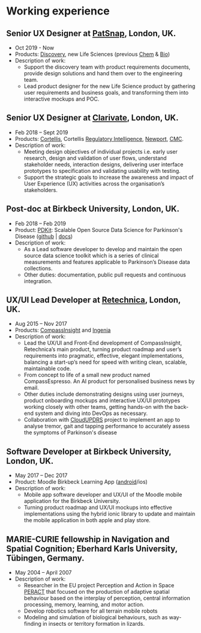 # Working experience

## Senior UX Designer at [PatSnap](https://www.patsnap.com/), London, UK.
* Oct 2019 - Now
* Products: [Discovery](https://discovery.patsnap.com/home), new Life Sciences (previous [Chem](http://chemical.patsnap.com/) & [Bio](https://bio.patsnap.com/))
* Description of work: 
  * Support the discovery team with product requirements documents, provide design solutions and hand them over to the engineering team. 
  * Lead product designer for the new Life Science product by gathering user requirements and business goals, and transforming them into interactive mockups and POC.

## Senior UX Designer at [Clarivate](https://clarivate.com/), London, UK.
* Feb 2018 – Sept 2019
* Products: [Cortellis](https://www.cortellis.com), Cortellis [Regulatory Intelligence](https://clarivate.com/cortellis/solutions/regulatory-intelligence-solutions/), [Newport](https://www.apicomesfirst.com), [CMC](https://apps.dev-snapshot.clarivate.com/cmc/home).
* Description of work: 
  - Meeting design objectives of individual projects i.e. early user research, design and validation of user flows, understand stakeholder needs, interaction designs, delivering user interface prototypes to specification and validating usability with testing. 
  - Support the strategic goals to increase the awareness and impact of User Experience (UX) activities across the organisation’s stakeholders.
  
## Post-doc at Birkbeck University, London, UK.
* Feb 2018 – Feb 2019
* Product: [PDKit](http://pdkit.github.io): Scalable Open Source Data Science for Parkinson's Disease ([github](https://github.com/pdkit/pdkit)  | [docs](https://pdkit.readthedocs.io/en/latest/))
* Description of work: 
  * As a Lead software developer to develop and maintain the open source data science toolkit which is a series of clinical measurements and features applicable to Parkinson’s Disease data collections. 
  * Other duties: documentation, public pull requests and continuous integration.

## UX/UI Lead Developer at [Retechnica](http://www.retechnica.com/), London, UK.
* Aug 2015 – Nov 2017
* Products: [CompassInsight](http://www.compassinsight.com/) and [Ingenia](https://www.ingeniapi.com/)
* Description of work: 
  * Lead the UX/UI and Front-End development of CompassInsight, Retechnica’s main product, turning product roadmap and user’s requirements into pragmatic, effective, elegant implementations, balancing a start-up’s need for speed with writing clean, scalable, maintainable code.
  * From concept to life of a small new product named CompassEspresso.  An AI product for personalised business news by email.
  * Other duties include demonstrating designs using user journeys, product onboarding mockups and interactive UX/UI prototypes working closely with other teams, getting hands-on with the back-end system and diving into DevOps as necessary.
  * Collaboration with [CloudUPDRS](http://www.updrs.net/) project to implement an app to analyse tremor, gait and tapping performance to accurately assess the symptoms of Parkinson's disease
  
## Software Developer at Birkbeck University, London, UK.
* May 2017 – Dec 2017
* Product: Moodle Birkbeck Learning App ([android](https://play.google.com/store/apps/details?id=uk.ac.bbk.slapp_moodle)/ios)
* Description of work: 
  * Mobile app software developer and UX/UI of the Moodle mobile application for the Birkbeck University. 
  * Turning product roadmap and UX/UI mockups into effective implementations using the hybrid ionic library to update and maintain the mobile application in both apple and play store.

## MARIE-CURIE fellowship in Navigation and Spatial Cognition; Eberhard Karls University, Tübingen, Germany.
* May 2004 – April 2007
* Description of work: 
  * Researcher in the EU project Perception and Action in Space [PERACT](http://cordis.europa.eu/project/rcn/73071_en.html) that focused on the production of adaptive spatial behaviour based on the interplay of perception, central information processing, memory, learning, and motor action. 
  * Develop robotics software for all terrain mobile robots
  * Modeling and simulation of biological behaviours, such as way-finding in insects or territory formation in lizards.
